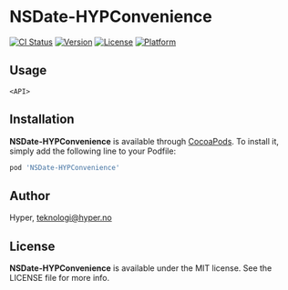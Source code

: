 # NSDate-HYPConvenience

[![CI Status](http://img.shields.io/travis/hyperoslo/NSDate-HYPConvenience.svg?style=flat)](https://travis-ci.org/hyperoslo/NSDate-HYPConvenience)
[![Version](https://img.shields.io/cocoapods/v/NSDate-HYPConvenience.svg?style=flat)](http://cocoadocs.org/docsets/NSDate-HYPConvenience)
[![License](https://img.shields.io/cocoapods/l/NSDate-HYPConvenience.svg?style=flat)](http://cocoadocs.org/docsets/NSDate-HYPConvenience)
[![Platform](https://img.shields.io/cocoapods/p/NSDate-HYPConvenience.svg?style=flat)](http://cocoadocs.org/docsets/NSDate-HYPConvenience)

## Usage

```objc
<API>
```

## Installation

**NSDate-HYPConvenience** is available through [CocoaPods](http://cocoapods.org). To install
it, simply add the following line to your Podfile:

```ruby
pod 'NSDate-HYPConvenience'
```

## Author

Hyper, teknologi@hyper.no

## License

**NSDate-HYPConvenience** is available under the MIT license. See the LICENSE file for more info.
